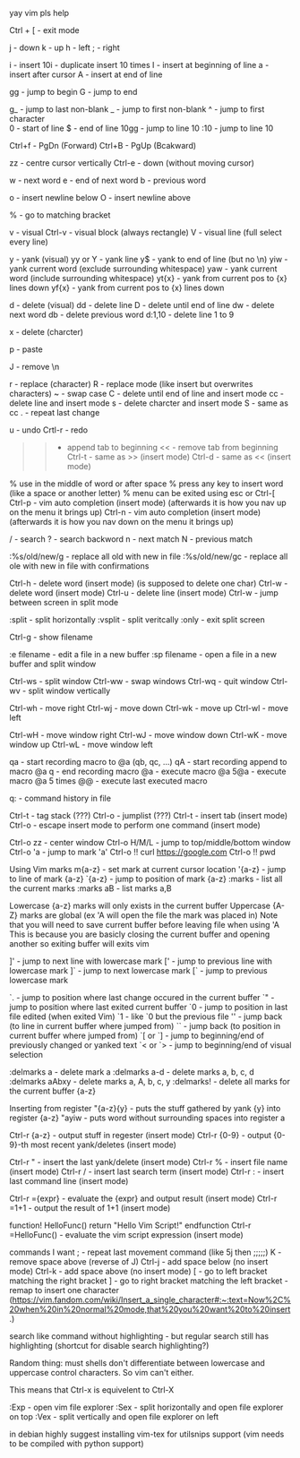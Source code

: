 yay vim pls help

Ctrl + [ - exit mode

j - down
k - up
h - left
; - right

i - insert
10i - duplicate insert 10 times
I - insert at beginning of line
a - insert after cursor
A - insert at end of line

gg - jump to begin
G - jump to end

g_ - jump to last non-blank
_ - jump to first non-blank
^ - jump to first character			
0 - start of line
$ - end of line
10gg - jump to line 10
:10 - jump to line 10

Ctrl+f - PgDn (Forward)
Ctrl+B - PgUp (Bcakward)

zz - centre cursor vertically
Ctrl-e - down (without moving cursor)

w - next word
e - end of next word
b - previous word

o - insert newline below
O - insert newline above

% - go to matching bracket

v - visual
Ctrl-v - visual block (always rectangle)
V - visual line (full select every line)

y - yank (visual)
yy or Y - yank line
y$ - yank to end of line (but no \n)
yiw - yank current word (exclude surrounding whitespace)
yaw - yank current word (include surrounding whitespace)
yt{x} - yank from current pos to {x} lines down
yf{x} - yank from current pos to {x} lines down

d - delete (visual)
dd - delete line
D - delete until end of line
dw - delete next word
db - delete previous word
d:1,10 - delete line 1 to 9

x - delete (charcter)

p - paste

J - remove \n

r - replace (character)
R - replace mode (like insert but overwrites characters)
~ - swap case
C - delete until end of line and insert mode
cc - delete line and insert mode
s - delete charcter and insert mode
S - same as cc
. - repeat last change

u - undo
Crtl-r - redo

>> - append tab to beginning
<< - remove tab from beginning
Ctrl-t - same as >> (insert mode)
Ctrl-d - same as << (insert mode)

% use in the middle of word or after space
% press any key to insert word (like a space or another letter)
% menu can be exited using esc or Ctrl-[
Ctrl-p - vim auto completion (insert mode) (afterwards it is how you nav up on the menu it brings up)
Ctrl-n - vim auto completion (insert mode) (afterwards it is how you nav down on the menu it brings up)

/ - search
? - search backword
n - next match
N - previous match

:%s/old/new/g - replace all old with new in file
:%s/old/new/gc - replace all ole with new in file with confirmations

Ctrl-h - delete word (insert mode) (is supposed to delete one char)
Ctrl-w - delete word (insert mode)
Ctrl-u - delete line (insert mode)
Ctrl-w - jump between screen in split mode

:split - split horizontally
:vsplit - split veritcally
:only - exit split screen

Ctrl-g - show filename

:e filename - edit a file in a new buffer
:sp filename - open a file in a new buffer and split window

Ctrl-ws - split window
Ctrl-ww - swap windows
Ctrl-wq - quit window
Ctrl-wv - split window vertically

Ctrl-wh - move right
Ctrl-wj - move down
Ctrl-wk - move up
Ctrl-wl - move left

Ctrl-wH - move window right
Ctrl-wJ - move window down
Ctrl-wK - move window up
Ctrl-wL - move window left

qa - start recording macro to @a (qb, qc, ...)
qA - start recording append to macro @a
q - end recording macro
@a - execute macro @a
5@a - execute macro @a 5 times
@@ - execute last executed macro

q: - command history in file


Ctrl-t - tag stack (???)
Ctrl-o - jumplist (???)
Ctrl-t - insert tab (insert mode)
Ctrl-o - escape insert mode to perform one command (insert mode)

Ctrl-o zz - center window
Ctrl-o H/M/L - jump to top/middle/bottom window
Ctrl-o 'a - jump to mark 'a'
Ctrl-o !! curl https://google.com
Ctrl-o !! pwd


Using Vim marks
m{a-z} - set mark at current cursor location
'{a-z} - jump to line of mark {a-z}
\`{a-z} - jump to position of mark {a-z}
:marks - list all the current marks
:marks aB - list marks a,B

Lowercase {a-z} marks will only exists in the current buffer
Uppercase {A-Z} marks are global (ex 'A will open the file the mark was placed in)
Note that you will need to save current buffer before leaving file when using 'A
This is because you are basicly closing the current buffer and opening another
so exiting buffer will exits vim 

]' - jump to next line with lowercase mark
[' - jump to previous line with lowercase mark
]\` - jump to next lowercase mark
[\` - jump to previous lowercase mark

\`. - jump to position where last change occured in the current buffer
\`" - jump to position where last exited current buffer
\`0 - jump to position in last file edited (when exited Vim)
\`1 - like \`0 but the previous file
'' - jump back (to line in current buffer where jumped from)
\`\` - jump back (to position in current buffer where jumped from)
\`[ or \`] - jump to beginning/end of previously changed or yanked text
\`< or \`> - jump to beginning/end of visual selection

:delmarks a - delete mark a
:delmarks a-d - delete marks a, b, c, d
:delmarks aAbxy - delete marks a, A, b, c, y
:delmarks! - delete all marks for the current buffer {a-z}



Inserting from register
"{a-z}{y} - puts the stuff gathered by yank {y} into register {a-z}
"ayiw - puts word without surrounding spaces into register a

Ctrl-r {a-z} - output stuff in regester (insert mode)
Ctrl-r {0-9} - output {0-9}-th most recent yank/deletes (insert mode)

Ctrl-r " - insert the last yank/delete (insert mode)
Ctrl-r % - insert file name (insert mode)
Ctrl-r / - insert last search term (insert mode)
Ctrl-r : - insert last command line (insert mode)

Ctrl-r ={expr} - evaluate the {expr} and output result (insert mode)
Ctrl-r =1+1 - output the result of 1+1 (insert mode)

function! HelloFunc()
	return "Hello Vim Script!"
endfunction
Ctrl-r =HelloFunc() - evaluate the vim script expression (insert mode)




commands I want
; - repeat last movement command (like 5j then ;;;;;)
K - remove space above (reverse of J)
Ctrl-j - add space below (no insert mode)
Ctrl-k - add space above (no insert mode)
[ - go to left bracket matching the right bracket
] - go to right bracket matching the left bracket
<Space> - remap to insert one character (https://vim.fandom.com/wiki/Insert_a_single_character#:~:text=Now%2C%20when%20in%20normal%20mode,that%20you%20want%20to%20insert.)

search like command without highlighting - but regular search still has highlighting (shortcut for disable search highlighting?)




Random thing: must shells don't differentiate between lowercase and uppercase control characters. So vim can't either.

This means that Ctrl-x is equivelent to Ctrl-X



:Exp - open vim file explorer
:Sex - split horizontally and open file explorer on top
:Vex - split vertically and open file explorer on left


in debian highly suggest installing vim-tex for utilsnips support (vim needs to be compiled with python support)
